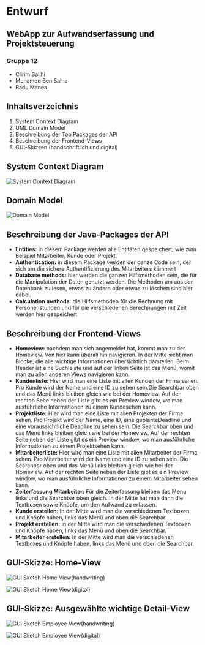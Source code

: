 # Entwurf
## WebApp zur Aufwandserfassung und Projektsteuerung
### Gruppe 12
- Clirim Salihi
- Mohamed Ben Salha
- Radu Manea

## Inhaltsverzeichnis
1. System Context Diagram
2. UML Domain Model
3. Beschreibung der Top Packages der API
4. Beschreibung der Frontend-Views
5. GUI-Skizzen (handschriftlich und digital)

## System Context Diagram

![System Context Diagram](images/System_context_diagram.png)

## Domain Model

![Domain Model](images/Class_Diagram.png)


## Beschreibung der Java-Packages der API

- **Entities:** in diesem Package werden alle Entitäten gespeichert, wie zum Beispiel Mitarbeiter, Kunde oder Projekt.
- **Authentication:** in diesem Package werden der ganze Code sein, der sich um die sichere Authentifizierung des Mitarbeiters kümmert
- **Database methods:** hier werden die ganzen Hilfsmethoden sein, die für die Manipulation der Daten genutzt werden. Die Methoden um aus der Datenbank zu lesen, etwas zu ändern oder etwas zu löschen sind hier dabei.
- **Calculation methods:** die Hilfsmethoden für die Rechnung mit Personenstunden und für die verschiedenen Berechnungen mit Zeit werden hier gespeichert


## Beschreibung der Frontend-Views

- **Homeview:** nachdem man sich angemeldet hat, kommt man zu der Homeview. Von hier kann überall hin navigieren. In der Mitte sieht man Blöcke, die alle wichtige Informationen übersichtlich darstellen. Beim Header ist eine Suchleiste und auf der linken Seite ist das Menü, womit man zu allen anderen Views navigieren kann.
- **Kundenliste:** Hier wird man eine Liste mit allen Kunden der Firma sehen. Pro Kunde wird der Name und eine ID zu sehen sein.Die Searchbar oben und das Menü links bleiben gleich wie bei der Homeview. Auf der rechten Seite neben der Liste gibt es ein Preview window, wo man ausführliche Informationen zu einem Kundesehen kann.
- **Projektliste:** Hier wird man eine Liste mit allen Projekten der Firma sehen. Pro Projekt wird der Name, eine ID, eine geplanteDeadline und eine voraussichtliche Deadline zu sehen sein. Die Searchbar oben und das Menü links bleiben gleich wie bei der Homeview. Auf der rechten Seite neben der Liste gibt es ein Preview window, wo man ausführliche Informationen zu einem Projektsehen kann.
- **Mitarbeiterliste:** Hier wird man eine Liste mit allen Mitarbeiter der Firma sehen. Pro Mitarbeiter wird der Name und eine ID  zu sehen sein. Die Searchbar oben und das Menü links bleiben gleich wie bei der Homeview. Auf der rechten Seite neben der Liste gibt es ein Preview window, wo man ausführliche Informationen zu einem Mitarbeiter sehen kann.
- **Zeiterfassung Mitarbeiter:** Für die Zeiterfassung bleiben das Menu links und die Searchbar oben gleich. In der Mitte hat man dann die Textboxen sowie Knöpfe, um den Aufwand zu erfassen.
- **Kunde erstellen:** In der Mitte wird man die verschiedenen Textboxen und Knöpfe haben, links das Menü und oben die Searchbar.
- **Projekt erstellen:** In der Mitte wird man die verschiedenen Textboxen und Knöpfe haben, links das Menü und oben die Searchbar.
- **Mitarbeiter erstellen:** In der Mitte wird man die verschiedenen Textboxes und Knöpfe haben, links das Menü und oben die Searchbar.


## GUI-Skizze: Home-View

![GUI Sketch Home View(handwriting)](sketches/Home_View.png)

![GUI Sketch Home View(digital)](sketches/Home_view2.png)


## GUI-Skizze: Ausgewählte wichtige Detail-View

![GUI Sketch Employee View(handwriting)](sketches/Employee_View.png)

![GUI Sketch Employee View(digital)](sketches/Employee_View2.png)

